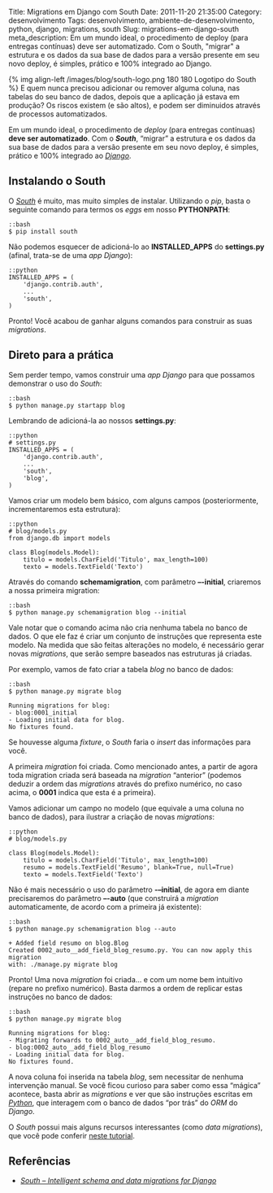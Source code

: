 Title: Migrations em Django com South
Date: 2011-11-20 21:35:00
Category: desenvolvimento
Tags: desenvolvimento, ambiente-de-desenvolvimento, python, django, migrations, south
Slug: migrations-em-django-south
meta_description: Em um mundo ideal, o procedimento de deploy (para entregas contínuas) deve ser automatizado. Com o South, &quot;migrar&quot; a estrutura e os dados da sua base de dados para a versão presente em seu novo deploy, é simples, prático e 100% integrado ao Django.


{% img align-left /images/blog/south-logo.png 180 180 Logotipo do South %}
E quem nunca precisou adicionar ou remover alguma
coluna, nas tabelas do seu banco de dados, depois que a aplicação já
estava em produção? Os riscos existem (e são altos), e podem ser
diminuidos através de processos automatizados.

Em um mundo ideal, o procedimento de *deploy* (para entregas contínuas)
**deve ser automatizado**. Com o ***South***, “migrar” a estrutura e os
dados da sua base de dados para a versão presente em seu novo deploy, é
simples, prático e 100% integrado ao [*Django*][].

<!-- PELICAN_END_SUMMARY -->


Instalando o South
------------------

O [*South*][] é muito, mas muito simples de instalar. Utilizando o
*pip*, basta o seguinte comando para termos os *eggs* em nosso
**PYTHONPATH**:

    ::bash
    $ pip install south

Não podemos esquecer de adicioná-lo ao **INSTALLED\_APPS** do
**settings.py** (afinal, trata-se de uma *app Django*):

    ::python
    INSTALLED_APPS = (
        'django.contrib.auth',  
        ... 
        'south',
    )

Pronto! Você acabou de ganhar alguns comandos para construir as suas
*migrations*.


Direto para a prática
---------------------

Sem perder tempo, vamos construir uma *app Django* para que possamos
demonstrar o uso do *South*:

    ::bash
    $ python manage.py startapp blog

Lembrando de adicioná-la ao nossos **settings.py**:

    ::python
    # settings.py
    INSTALLED_APPS = (
        'django.contrib.auth',
        ...
        'south',
        'blog',
    )

Vamos criar um modelo bem básico, com alguns campos (posteriormente,
incrementaremos esta estrutura):

    ::python
    # blog/models.py
    from django.db import models
    
    class Blog(models.Model):
        titulo = models.CharField('Titulo', max_length=100)
        texto = models.TextField('Texto')

Através do comando **schemamigration**, com parâmetro **–-initial**,
criaremos a nossa primeira migration:

    ::bash
    $ python manage.py schemamigration blog --initial

Vale notar que o comando acima não cria nenhuma tabela no banco de
dados. O que ele faz é criar um conjunto de instruções que representa
este modelo. Na medida que são feitas alterações no modelo, é necessário
gerar novas *migrations*, que serão sempre baseados nas estruturas já
criadas.

Por exemplo, vamos de fato criar a tabela *blog* no banco de dados:

    ::bash
    $ python manage.py migrate blog

    Running migrations for blog:
    - blog:0001_initial
    - Loading initial data for blog.
    No fixtures found.

Se houvesse alguma *fixture*, o *South* faria o *insert* das informações
para você.

A primeira *migration* foi criada. Como mencionado antes, a partir de
agora toda migration criada será baseada na *migration* “anterior”
(podemos deduzir a ordem das *migrations* através do prefixo numérico,
no caso acima, o **0001** indica que esta é a primeira).

Vamos adicionar um campo no modelo (que equivale a uma coluna no banco
de dados), para ilustrar a criação de novas *migrations*:

    ::python
    # blog/models.py
    
    class Blog(models.Model):
        titulo = models.CharField('Titulo', max_length=100)
        resumo = models.TextField('Resumo', blank=True, null=True)
        texto = models.TextField('Texto')

Não é mais necessário o uso do parâmetro **-–initial**, de agora em
diante precisaremos do parâmetro **–-auto** (que construirá a
*migration* automaticamente, de acordo com a primeira já existente):

    ::bash
    $ python manage.py schemamigration blog --auto

    + Added field resumo on blog.Blog
    Created 0002_auto__add_field_blog_resumo.py. You can now apply this migration
    with: ./manage.py migrate blog

Pronto! Uma nova *migration* foi criada… e com um nome bem intuitivo
(repare no prefixo numérico). Basta darmos a ordem de replicar estas
instruções no banco de dados:

    ::bash
    $ python manage.py migrate blog

    Running migrations for blog:
    - Migrating forwards to 0002_auto__add_field_blog_resumo.
    - blog:0002_auto__add_field_blog_resumo
    - Loading initial data for blog.
    No fixtures found.

A nova coluna foi inserida na tabela *blog*, sem necessitar de nenhuma
intervenção manual. Se você ficou curioso para saber como essa “mágica”
acontece, basta abrir as *migrations* e ver que são instruções escritas
em [*Python*][], que interagem com o banco de dados “por trás” do *ORM*
do *Django*.

O *South* possui mais alguns recursos interessantes (como *data
migrations*), que você pode conferir [neste tutorial][].


Referências
-----------

* [*South – Intelligent schema and data migrations for Django*][]


  [*Django*]: {tag}django
    "Leia mais sobre Django"
  [*South*]: http://south.aeracode.org/
    "Página oficial do projeto South"
  [*Python*]: {tag}python
    "Leia mais sobre Python"
  [neste tutorial]: http://south.aeracode.org/docs/tutorial/index.html
    "Aprenda mais sobre o South"
  [*South – Intelligent schema and data migrations for Django*]: http://south.aeracode.org/
    "Visite a página oficial do projeto South"
